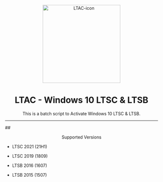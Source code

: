 <p align="center"><img src="https://github.com/crouch86/Win10-LTAC/assets/81594192/878c5f26-4566-4be1-b92b-12748e00b9e3" alt="LTAC-icon" height="256"></p>
<h1 align="center">LTAC - Windows 10 LTSC & LTSB</h1>

<p align="center">This is a batch script to Activate Windows 10 LTSC & LTSB.</p>
<hr>

##<p align="center">Supported Versions</p>

- LTSC 2021 (21H1)

- LTSC 2019 (1809)

- LTSB 2016 (1607)

- LTSB 2015 (1507)
